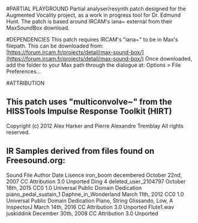 #PARTIAL PLAYGROUND
Partial analyser/resynth patch designed for the Augmented Vocality project, as a work in progress tool for Dr. Edmund Hunt. The patch is based around IRCAM's iana~ external from their MaxSoundBox download.

#DEPENDENCIES
This patch requires IRCAM's "iana~" to be in Max's filepath. This can be downloaded from:
[https://forum.ircam.fr/projects/detail/max-sound-box/](https://forum.ircam.fr/projects/detail/max-sound-box/)
Once downloaded, add the folder to your Max path through the dialogue at: Options > File Preferences...

#ATTRIBUTION
## This patch uses "multiconvolve~" from the HISSTools Impulse Response Toolkit (HIRT)
Copyright (c) 2012 Alex Harker and Pierre Alexandre Tremblay
All rights reserved.

## IR Samples derived from files found on Freesound.org:
Sound File					        Author				    Date					Lisence
iron_boom					        decembered 			    October 22nd, 2007		CC Attribution 3.0 Unported
Ding 4						        deleted_user_2104797	October 18th, 2015		CC0 1.0 Universal Public Domain Dedication 
piano_pedal_sustain_1			    Daphne_in_Wonderland	March 11th, 2012		CC0 1.0 Universal Public Domain Dedication 
Piano, String Glissando, Low, A		InspectorJ				March 14th, 2016		CC Attribution 3.0 Unported
Flute1.wav					        juskiddink				December 30th, 2008	CC  Attribution 3.0 Unported

